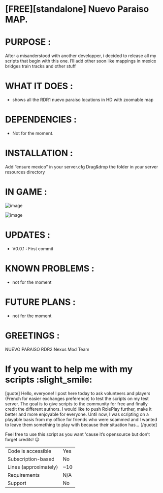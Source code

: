 # [FREE][standalone] Nuevo Paraiso MAP.

# PURPOSE :

After a misanderstood with another developper, i decided to release all my scripts that begin with this one.
I’ll add other soon like mappings in mexico bridges train tracks and other stuff

# WHAT IT DOES :

* shows all the RDR1 nuevo paraiso locations in HD with zoomable map

# DEPENDENCIES :

* Not for the moment.

# INSTALLATION :

Add “ensure mexico” in your server.cfg
Drag&drop the folder in your server resources directory

# IN GAME :

![image](https://github.com/user-attachments/assets/c44bb714-274b-4aa9-98cb-899e6ed4cf6c)

![image](https://github.com/user-attachments/assets/691119fc-4f6f-438c-812d-30e81cb709ea)

# UPDATES :

* V0.0.1 : First commit

# KNOWN PROBLEMS :

- not for the moment

# FUTURE PLANS :

* not for the moment

# GREETINGS :

NUEVO PARAISO RDR2 Nexus Mod Team

# If you want to help me with my scripts :slight_smile:

[quote]
Hello, everyone! I post here today to ask volunteers and players (French for easier exchanges preference) to test the scripts on my test server. The goal is to give scripts to the community for free and finally credit the different authors. I would like to push RolePlay further, make it better and more enjoyable for everyone. Until now, I was scripting on a playable basis from my office for friends who were scammed and I wanted to leave them something to play with because their situation has…
[/quote]

Feel free to use this script as you want 'cause it’s opensource but don’t forget credits! :wink:

|||
| --- | --- |
|Code is accessible|Yes|
|Subscription-based|No|
|Lines (approximately)|~10|
|Requirements|N/A|
|Support|No|
